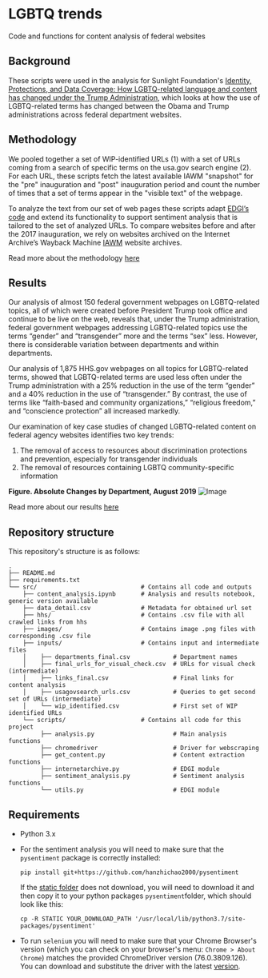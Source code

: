 # LGBTQ trends
Code and functions for content analysis of federal websites

## Background
These scripts were used in the analysis for Sunlight Foundation's [Identity, Protections, and Data Coverage: How LGBTQ-related language and content has changed under the Trump Administration](https://sunlightfoundation.com/web-integrity-project/), which looks at how the use of LGBTQ-related terms has changed between the Obama and Trump administrations across federal department websites.

## Methodology
We pooled together a set of WIP-identified URLs (1) with a set of URLs coming
from a search of specific terms on the usa.gov search engine (2).
For each URL, these scripts fetch the latest available IAWM "snapshot" for the "pre" inauguration and "post" inauguration period and count the number of times that a
set of terms appear in the "visible text" of the webpage.

To analyze the text from our set of web pages these scripts adapt [EDGI’s
code](https://github.com/ericnost/EDGI) and extend its functionality to
support sentiment analysis that is tailored to the set of analyzed URLs.
To compare websites before and after the 2017 inauguration, we rely
on websites archived on the Internet Archive’s Wayback Machine [IAWM](https://archive.org/web/) website archives.

Read more about the methodology [here](https://sunlightfoundation.com/web-integrity-project/)

## Results
Our analysis of almost 150 federal government webpages on LGBTQ-related topics, all of which were created before President Trump took office and continue to be live on the web, reveals that, under the Trump administration, federal government webpages addressing LGBTQ-related topics use the terms “gender” and “transgender” more and the terms “sex” less. However, there is considerable variation between departments and within departments.

Our analysis of 1,875 HHS.gov webpages on all topics for LGBTQ-related terms, showed that LGBTQ-related terms are used less often under the Trump administration with a 25% reduction in the use of the term “gender” and a 40% reduction in the use of “transgender.”
By contrast, the use of terms like “faith-based and community organizations,” “religious freedom,” and “conscience protection” all increased markedly.

Our examination of key case studies of changed LGBTQ-related content on federal agency websites identifies two key trends: 
1. The removal of access to resources about discrimination protections and prevention, especially for transgender individuals
2. The removal of resources containing LGBTQ community-specific information


**Figure. Absolute Changes by Department, August 2019**
![Image](https://github.com/sunlightpolicy/lgbtq_trends/blob/master/src/images/fig3.png "Changes by department")

Read more about our results [here](https://sunlightfoundation.com/web-integrity-project/)

## Repository structure
This repository's structure is as follows:

```
.
├── README.md                         
├── requirements.txt                 
└── src/                             # Contains all code and outputs
    ├── content_analysis.ipynb       # Analysis and results notebook, generic version available
    ├── data_detail.csv              # Metadata for obtained url set
    ├── hhs/                         # Contains .csv file with all crawled links from hhs
    ├── images/                      # Contains image .png files with corresponding .csv file
    ├── inputs/                      # Contains input and intermediate files
    │    ├── departments_final.csv            # Department names
    │    ├── final_urls_for_visual_check.csv  # URLs for visual check (intermediate)
    │    ├── links_final.csv                  # Final links for content analysis  
    │    ├── usagovsearch_urls.csv            # Queries to get second set of URLs (intermediate)
    │    └── wip_identified.csv               # First set of WIP identified URLs  
    └── scripts/                     # Contains all code for this project
         ├── analysis.py                      # Main analysis functions
         ├── chromedriver                     # Driver for webscraping
         ├── get_content.py                   # Content extraction functions
         ├── internetarchive.py               # EDGI module
         ├── sentiment_analysis.py            # Sentiment analysis functions
         └── utils.py                         # EDGI module
```

## Requirements
- Python 3.x
- For the sentiment analysis you will need to make sure that the `pysentiment`
package is correctly installed:

  `pip install git+https://github.com/hanzhichao2000/pysentiment`

  If the [static folder](https://github.com/hanzhichao2000/pysentiment/tree/master/pysentiment/static) does not download, you will need to download it and then
  copy it to your python packages `pysentiment`folder, which should look like this:

  `cp -R STATIC YOUR_DOWNLOAD_PATH '/usr/local/lib/python3.7/site-packages/pysentiment'`
- To run `selenium` you will need to make sure that your Chrome Browser's version (which you can check on your browser's menu: `Chrome > About Chrome`) matches the provided ChromeDriver version (76.0.3809.126). You can download and substitute the driver with the latest [version](https://sites.google.com/a/chromium.org/chromedriver/downloads).
